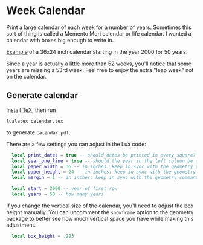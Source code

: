 # Week Calendar

Print a large calendar of each week for a number of years. Sometimes this sort
of thing is called a Memento Mori calendar or life calendar. I wanted a calendar
with boxes big enough to write in.

[Example](example-calendar.pdf) of a 36x24 inch calendar starting in the year
2000 for 50 years.

Since a year is actually a little more than 52 weeks, you'll notice that some
years are missing a 53rd week. Feel free to enjoy the extra "leap week" not on
the calendar.

## Generate calendar

Install [TeX](https://tug.org/texlive/), then run
```
lualatex calendar.tex
```
to generate `calendar.pdf`.

There are a few settings you can adjust in the Lua code:

```lua
  local print_dates = true -- should dates be printed in every square?
  local year_one_line = true -- should the year in the left column be on one line?
  local paper_width = 36 -- in inches: keep in sync with the geometry command above
  local paper_height = 24 -- in inches: keep in sync with the geometry command above
  local margin = 1 -- in inches: keep in sync with the geometry command above

  local start = 2000 -- year of first row
  local years = 50 -- how many years
```

If you change the vertical size of the calendar, you'll need to adjust the box
height manually. You can uncomment the `showframe` option to the geometry
package to better see how much vertical space you have while making this
adjustment.

```lua
  local box_height = .293
```